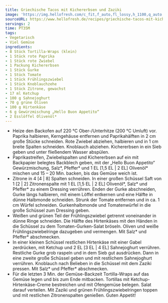 ```yaml
---
title: Griechische Tacos mit Kichererbsen und Zaziki
image: 'https://img.hellofresh.com/c_fit,f_auto,fl_lossy,h_1100,q_auto,w_2600/hellofresh_s3/image/griechische-tacos-mit-kichererbsen-und-zaziki-fee31f53.jpg'
sourceURL: https://www.hellofresh.de/recipes/griechische-tacos-mit-kichererbsen-und-zaziki-632af8604d55d71c0301e8cb
servings: 2
time: PT35M
tags:
- Vegetarisch
- Viel Gemüse
ingredients:
- 8 Stück Tortilla-Wraps (klein)
- 1 Stück rote Paprika
- 1 Stück rote Zwiebel
- 1 Packung Kichererbsen
- 1 Stück Gurke
- 1 Stück Tomate
- 1 Stück Frühlingszwiebel
- 1 Stück Knoblauchzehe
- 1 Stück Zitrone, gewachst
- 17 ml Ketchup
- 100 g Sahnejoghurt
- 70 g grüne Oliven
- 100 g Hirtenkäse
- 6 g Gewürzmischung „Hello Buon Appetito“
- 2 Esslöffel Olivenöl*
---
```


- Heize den Backofen auf 220 °C Ober-/Unterhitze (200 °C Umluft) vor.  Paprika halbieren, Kerngehäuse entfernen und Paprikahälften in 2 cm große Stücke schneiden.  Rote Zwiebel abziehen, halbieren und in 1 cm breite Spalten schneiden.  Knoblauch abziehen.  Kichererbsen in ein Sieb geben und unter fließendem Wasser abspülen.
- Paprikastreifen, Zwiebelspalten und Kichererbsen auf ein mit Backpapier belegtes Backblech geben, mit der „Hello Buon Appetito“ Gewürzmischung, Salz\*, Pfeffer\* und 1 EL [1,5 EL | 2 EL] Olivenöl\* mischen und 15 – 20 Min. backen, bis das Gemüse weich ist.
- Zitrone in 4 [4 | 8] Spalten schneiden.  In einer großen Schüssel Saft von 1 [2 | 2] Zitronenspalte mit 1 EL [1,5 EL | 2 EL] Olivenöl\*, Salz\* und Pfeffer\* zu  einem Dressing verrühren.  Enden der Gurke abschneiden, Gurke längs halbieren, mit einem Löffel entkernen und eine Hälfte in dünne Halbmonde schneiden. Strunk der Tomate entfernen und in ca. 1 cm Würfel schneiden. Gurkenhalbmonde und Tomatenwürfel in die große Schüssel zum Dressing geben.
- Weißen und grünen Teil der Frühlingszwiebel getrennt voneinander in dünne Ringe schneiden.  Die Hälfte des Hirtenkäses mit den Händen in die Schüssel zu dem Tomaten-Gurken-Salat bröseln.  Oliven und weiße Frühlingszwiebelringe dazugeben und vermengen. Mit Salz\* und Pfeffer\* abschmecken.
- In einer kleinen Schüssel restlichen Hirtenkäse mit einer Gabel zerdrücken, mit Ketchup und 2 EL [3 EL | 4 EL] Sahnejoghurt verrühren.  Restliche Gurke grob raspeln und in dem Sieb gut ausdrücken. Dann in eine zweite große Schüssel geben und mit restlichem Sahnejoghurt verrühren. Knoblauch nach Belieben in die Schüssel mit dem Zaziki pressen. Mit Salz\* und Pfeffer\* abschmecken.
- Für die letzten 3 Min. der Gemüse-Backzeit Tortilla-Wraps auf das Gemüse legen und bis zum Ende mitbacken.  Tortillas mit Ketchup-Hirtenkäse-Creme bestreichen und mit Ofengemüse belegen. Salat darauf verteilen. Mit Zaziki und grünen Frühlingszwiebelringen toppen und mit restlichen Zitronenspalten genießen.  Guten Appetit!
